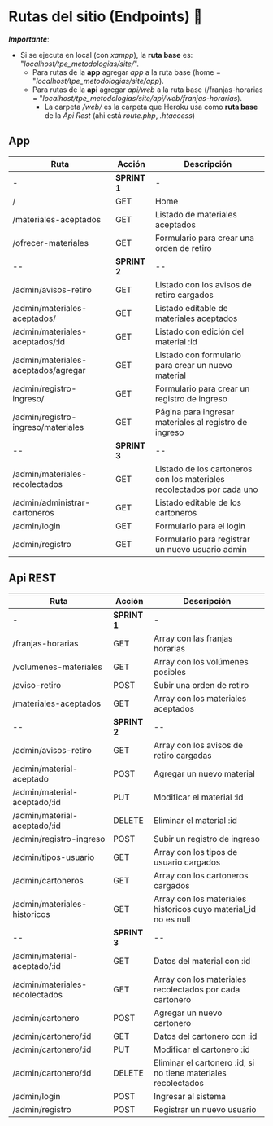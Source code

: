 # Rutas del sitio (Endpoints) :construction_worker:

***Importante***:
- Si se ejecuta en local (con *xampp*), la **ruta base** es: "*localhost/tpe_metodologias/site/*".
  - Para rutas de la **app** agregar *app* a la ruta base (home = "*localhost/tpe_metodologias/site/app*).
  - Para rutas de la **api** agregar *api/web* a la ruta base (/franjas-horarias = "*localhost/tpe_metodologias/site/api/web/franjas-horarias*).
    - La carpeta */web/* es la carpeta que Heroku usa como **ruta base** de la *Api Rest* (ahi está *route.php*, *.htaccess*)

## App

| Ruta                                  | Acción  | Descripción |
| -----------                           | ------  | ----------- |
| - | **SPRINT 1** | - |
| /                                     | GET     | Home        |
| /materiales-aceptados                 | GET     | Listado de materiales aceptados |
| /ofrecer-materiales                   | GET     | Formulario para crear una orden de retiro |
| -- | **SPRINT 2** | -- |
| /admin/avisos-retiro                  | GET     | Listado con los avisos de retiro cargados |
| /admin/materiales-aceptados/          | GET     | Listado editable de materiales aceptados |
| /admin/materiales-aceptados/:id       | GET     | Listado con edición del material :id |
| /admin/materiales-aceptados/agregar   | GET     | Listado con formulario para crear un nuevo material |
| /admin/registro-ingreso/              | GET     | Formulario para crear un registro de ingreso | 
| /admin/registro-ingreso/materiales    | GET     | Página para ingresar materiales al registro de ingreso | 
| -- | **SPRINT 3** | -- |
| /admin/materiales-recolectados        | GET     | Listado de los cartoneros con los materiales recolectados por  cada uno |
| /admin/administrar-cartoneros         | GET     | Listado editable de los cartoneros |
| /admin/login                          | GET     | Formulario para el login |
| /admin/registro                       | GET     | Formulario para registrar un nuevo usuario admin |




## Api REST

| Ruta                                  | Acción  | Descripción |
| -----------                           | ------  | ----------- |
| - | **SPRINT 1** | - |
| /franjas-horarias                     | GET     | Array con las franjas horarias |
| /volumenes-materiales                 | GET     | Array con los volúmenes posibles |
| /aviso-retiro                         | POST    | Subir una orden de retiro |
| /materiales-aceptados                 | GET     | Array con los materiales aceptados |
| -- | **SPRINT 2** | -- |
| /admin/avisos-retiro                  | GET     | Array con los avisos de retiro cargadas |
| /admin/material-aceptado              | POST    | Agregar un nuevo material |
| /admin/material-aceptado/:id          | PUT     | Modificar el material :id |
| /admin/material-aceptado/:id          | DELETE  | Eliminar el material :id |
| /admin/registro-ingreso               | POST    | Subir un registro de ingreso |
| /admin/tipos-usuario                  | GET     | Array con los tipos de usuario cargados |
| /admin/cartoneros                     | GET     | Array con los cartoneros cargados |
| /admin/materiales-historicos          | GET     | Array con los materiales historicos cuyo material_id no es null |
| -- | **SPRINT 3** | -- |
| /admin/material-aceptado/:id          | GET     | Datos del material con :id |
| /admin/materiales-recolectados        | GET     | Array con los materiales recolectados por cada cartonero |
| /admin/cartonero                      | POST    | Agregar un nuevo cartonero |
| /admin/cartonero/:id                  | GET     | Datos del cartonero con :id |
| /admin/cartonero/:id                  | PUT     | Modificar el cartonero :id |
| /admin/cartonero/:id                  | DELETE  | Eliminar el cartonero :id, si no tiene materiales recolectados |
| /admin/login                          | POST    | Ingresar al sistema |
| /admin/registro                       | POST    | Registrar un nuevo usuario |